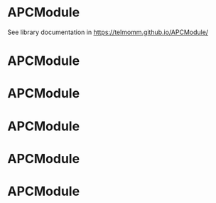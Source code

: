 # APCModule
See library documentation in
https://telmomm.github.io/APCModule/

# APCModule
# APCModule
# APCModule
# APCModule
# APCModule
